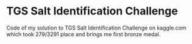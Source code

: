 # TGS Salt Identification Challenge

Code of my solution to TGS Salt Identification Challenge on kaggle.com which took 279/3291 place and brings me first bronze medal.
